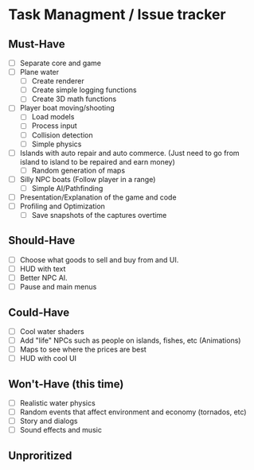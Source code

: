 # Task Managment / Issue tracker
## Must-Have
- [ ] Separate core and game
- [ ] Plane water
    - [ ] Create renderer
    - [ ] Create simple logging functions
    - [ ] Create 3D math functions
- [ ] Player boat moving/shooting
    - [ ] Load models
    - [ ] Process input
    - [ ] Collision detection
    - [ ] Simple physics 
- [ ] Islands with auto repair and auto commerce. (Just need to go from island to island to be repaired and earn money)
    - [ ] Random generation of maps
- [ ] Silly NPC boats (Follow player in a range)
    - [ ] Simple AI/Pathfinding

- [ ] Presentation/Explanation of the game and code
- [ ] Profiling and Optimization
    - [ ] Save snapshots of the captures overtime

## Should-Have
- [ ] Choose what goods to sell and buy from and UI. 
- [ ] HUD with text
- [ ] Better NPC AI.
- [ ] Pause and main menus

## Could-Have
- [ ] Cool water shaders
- [ ] Add "life" NPCs such as people on islands, fishes, etc (Animations)
- [ ] Maps to see where the prices are best
- [ ] HUD with cool UI

## Won't-Have (this time)
- [ ] Realistic water physics
- [ ] Random events that affect environment and economy (tornados, etc)
- [ ] Story and dialogs
- [ ] Sound effects and music

## Unproritized